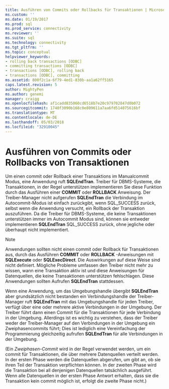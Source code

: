 ```yaml
---
title: Ausführen von Commits oder Rollbacks für Transaktionen | Microsoft Docs
ms.custom: ''
ms.date: 01/19/2017
ms.prod: sql
ms.prod_service: connectivity
ms.reviewer: ''
ms.suite: sql
ms.technology: connectivity
ms.tgt_pltfrm: ''
ms.topic: conceptual
helpviewer_keywords:
- rolling back transactions [ODBC]
- committing transactions [ODBC]
- transactions [ODBC], rolling back
- transactions [ODBC], committing
ms.assetid: 800f2c1a-6f79-4ed1-830b-aa1a62ff5165
caps.latest.revision: 5
author: MightyPen
ms.author: genemi
manager: craigg
ms.openlocfilehash: af1cadd835060cd6518b7e20c979702847d0b072
ms.sourcegitcommit: 1740f3090b168c0e809611a7aa6fd514075616bf
ms.translationtype: MT
ms.contentlocale: de-DE
ms.lasthandoff: 05/03/2018
ms.locfileid: "32910045"
---
```

# <a name="committing-and-rolling-back-transactions"></a>Ausführen von Commits oder Rollbacks von Transaktionen
Um einen commit oder Rollback einer Transaktions im Manualcommit Modus, eine Anwendung ruft **SQLEndTran**. Treiber für DBMS-Systeme, die Transaktionen, in der Regel unterstützen implementieren Sie diese Funktion durch das Ausführen einer **COMMIT** oder **ROLLBACK** Anweisung. Der Treiber-Manager nicht aufgerufen **SQLEndTran** die Verbindung im Autocommit-Modus ist einfach zurückgibt, wenn SQL_SUCCESS zurück, selbst wenn die Anwendung versucht, ein Rollback der Transaktion auszuführen. Da die Treiber für DBMS-Systeme, die keine Transaktionen unterstützen immer im Autocommit Modus sind, können sie entweder implementieren **SQLEndTran** SQL_SUCCESS zurück, ohne jegliche oder überhaupt nicht implementiert.  
  
> [!NOTE]  
>  Anwendungen sollten nicht einen commit oder Rollback für Transaktionen aus, durch das Ausführen **COMMIT** oder **ROLLBACK** -Anweisungen mit **SQLExecute** oder **SQLExecDirect**. Die Auswirkungen auf diese Weise sind nicht definiert. Mögliche Probleme umfassen den Treiber nicht mehr zu wissen, wann eine Transaktion aktiv ist und diese Anweisungen für Datenquellen, die keine Transaktionen unterstützen fehlschlagen. Diese Anwendungen sollten Aufrufen **SQLEndTran** stattdessen.  
  
 Wenn eine Anwendung, um das Umgebungshandle übergibt **SQLEndTran** aber grundsätzlich nicht bestanden ein Verbindungshandle der Treiber-Manager ruft **SQLEndTran** mit das Umgebungshandle für jeden Treiber, verfügt über eine oder mehrere aktive Verbindungen in der Umgebung. Der Treiber führt dann einen Commit für die Transaktionen für jede Verbindung in der Umgebung. Allerdings ist es wichtig zu verstehen, dass der Treiber weder der Treiber-Manager auf den Verbindungen in der Umgebung ein Zweiphasencommits führt; Dies ist lediglich eine Vereinfachung der Programmierung gleichzeitig aufrufen **SQLEndTran** für alle Verbindungen in der Umgebung.  
  
 (Ein *Zweiphasen-Commit* wird in der Regel verwendet werden, um ein commit für Transaktionen, die über mehrere Datenquellen verteilt werden. In der ersten Phase werden die Datenquellen abgerufen, um gibt an, ob sie ihren Teil der Transaktion verpflichten können. In der zweiten Phase wird die Transaktion bei all denjenigen Datenquellen tatsächlich ausgeführt. Wenn alle Datenquellen in der ersten Phase Antwort erhalten, dass sie die Transaktion kein commit möglich ist, erfolgt die zweite Phase nicht.)
